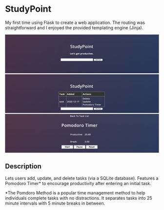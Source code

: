 # StudyPoint
My first time using Flask to create a web application. The routing was straightforward and I enjoyed the provided templating engine (Jinja).


![preview-1](https://github.com/tmalamut/StudyPoint/blob/main/previewimgs/img1.png?raw=true)
![preview-2](https://github.com/tmalamut/StudyPoint/blob/main/previewimgs/img2.png?raw=true)
![preview-3](https://github.com/tmalamut/StudyPoint/blob/main/previewimgs/img3.png?raw=true)

## Description
Lets users add, update, and delete tasks (via a SQLite database).
Features a Pomodoro Timer* to encourage productivity after entering an initial task.

*The Pomdoro Method is a popular time management method to help individuals complete tasks with no distractions.
It separates tasks into 25 minute intervals with 5 minute breaks in between.
